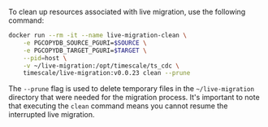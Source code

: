 To clean up resources associated with live migration, use the following command:

```sh
docker run --rm -it --name live-migration-clean \
    -e PGCOPYDB_SOURCE_PGURI=$SOURCE \
    -e PGCOPYDB_TARGET_PGURI=$TARGET \
    --pid=host \
    -v ~/live-migration:/opt/timescale/ts_cdc \
    timescale/live-migration:v0.0.23 clean --prune
```

The `--prune` flag is used to delete temporary files in the `~/live-migration` directory
that were needed for the migration process. It's important to note that executing the
`clean` command means you cannot resume the interrupted live migration.
